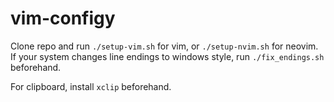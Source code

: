 # vim-configy

Clone repo and run `./setup-vim.sh` for vim, or `./setup-nvim.sh` for neovim. If your system changes line endings to windows style, run `./fix_endings.sh` beforehand.

For clipboard, install `xclip` beforehand.
